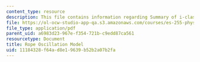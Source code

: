 ```yaml
---
content_type: resource
description: This file contains information regarding Summary of i-class derivation.
file: https://ol-ocw-studio-app-qa.s3.amazonaws.com/courses/es-255-physics-of-rock-climbing-spring-2006/11184328f64ad8e19639b52b2a07b2fa_MITES_255S06_rpe_osillmdel.pdf
file_type: application/pdf
parent_uid: a6983d23-967e-f354-721b-c9edd87ca561
resourcetype: Document
title: Rope Oscillation Model
uid: 11184328-f64a-d8e1-9639-b52b2a07b2fa
---
```

